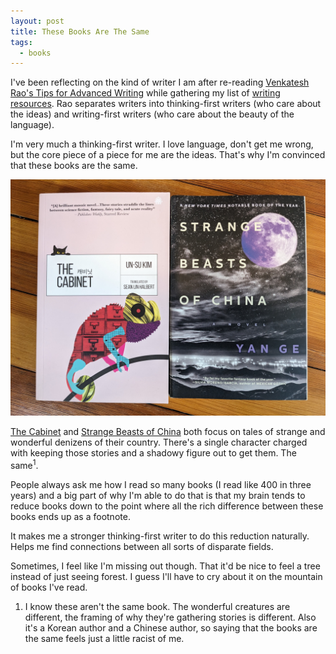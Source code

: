 ```yaml
---
layout: post
title: These Books Are The Same
tags:
  - books
---
```

I've been reflecting on the kind of writer I am after re-reading  [Venkatesh Rao's Tips for Advanced Writing](https://www.quora.com/What-are-some-tips-for-advanced-writers-How-do-you-push-your-writing-into-excellency-territory/answer/Venkatesh-Rao) while gathering my list of [writing resources](/2024/04/09/writing-resources.html). Rao separates writers into thinking-first writers (who care about the ideas) and writing-first writers (who care about the beauty of the language). 

I'm very much a thinking-first writer. I love language, don't get me wrong, but the core piece of a piece for me are the ideas. That's why I'm convinced that these books are the same.

![Image of The Cabinet and Strange Beasts of China](/assets/same_book.jpg)


[The Cabinet](https://www.goodreads.com/en/book/show/56353777) and [Strange Beasts of China](https://www.goodreads.com/en/book/show/57099452) both focus on tales of strange and wonderful denizens of their country. There's a single character charged with keeping those stories and a shadowy figure out to get them. The same$^{1}$. 

People always ask me how I read so many books (I read like 400 in three years) and a big part of why I'm able to do that is that my brain tends to reduce books down to the point where all the rich difference between these books ends up as a footnote. 

It makes me a stronger thinking-first writer to do this reduction naturally. Helps me find connections between all sorts of disparate fields. 

Sometimes, I feel like I'm missing out though. That it'd be nice to feel a tree instead of just seeing forest. I guess I'll have to cry about it on the mountain of books I've read. 

1. I know these aren't the same book. The wonderful creatures are different, the framing of why they're gathering stories is different. Also it's a Korean author and a Chinese author, so saying that the books are the same feels just a little racist of me. 

